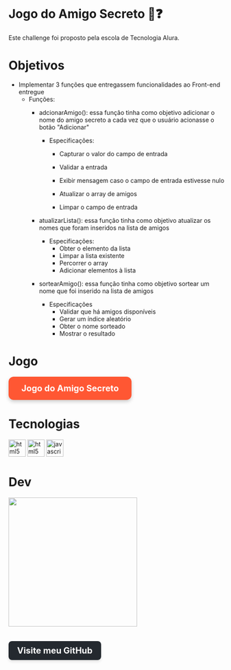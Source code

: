 # Jogo do Amigo Secreto 🎁❓

Este challenge foi proposto pela escola de Tecnologia Alura.

 # Objetivos
  - Implementar 3 funções que entregassem funcionalidades ao Front-end entregue
    - Funções:
        - adcionarAmigo(): essa função tinha como objetivo adicionar o nome do amigo secreto a cada vez que o usuário acionasse o botão "Adicionar"
            - Especificações: 
                - Capturar o valor do campo de entrada

                - Validar a entrada
                - Exibir mensagem caso o campo de entrada estivesse nulo

                - Atualizar o array de amigos
                - Limpar o campo de entrada

        - atualizarLista(): essa função tinha como objetivo atualizar os nomes que foram inseridos na lista de amigos
            - Especificações:
                - Obter o elemento da lista
                - Limpar a lista existente
                - Percorrer o array
                - Adicionar elementos à lista

        - sortearAmigo(): essa função tinha como objetivo sortear um nome que foi inserido na lista de amigos
            - Especificações
                - Validar que há amigos disponíveis
                - Gerar um índice aleatório
                - Obter o nome sorteado
                - Mostrar o resultado
   # Jogo
    
   <a href="https://viniciuskcruz.github.io/Jogo_do_Amigo_Secreto/" target="_blank">
  <div style="display: inline-block; padding: 15px 30px; font-size: 20px; font-weight: bold; background-color: #ff5733; color: white; text-align: center; text-decoration: none; border-radius: 12px; box-shadow: 0 4px 8px rgba(0, 0, 0, 0.2); width: auto; transition: all 0.3s ease;" 
       onmouseover="this.style.backgroundColor='#c0392b'" onmouseout="this.style.backgroundColor='#ff5733'">
    Jogo do Amigo Secreto
  </div>
</a>


   # Tecnologias

  <img src="https://cdn.jsdelivr.net/gh/devicons/devicon/icons/html5/html5-original.svg" height="40" alt="html5 logo"  /> <img src="https://cdn.jsdelivr.net/gh/devicons/devicon/icons/css3/css3-original.svg" height="40" alt="html5 logo"  /> <img src="https://cdn.jsdelivr.net/gh/devicons/devicon/icons/javascript/javascript-original.svg" height="40" alt="javascript logo"  />

   # Dev
  
   <a href="https://github.com/ViniciusKCruz" target="_blank">
  <img loading="lazy" src="https://avatars.githubusercontent.com/u/169309059?v=4"  style="width: 300px; height: auto; text-align: center; font-size: 24px; display: block; margin-top: 10px; color: white; text-decoration: none; font-weight: bold;">
</a>
<br></br>
<a href="https://github.com/ViniciusKCruz" target="_blank" style="display: inline-block; padding: 10px 20px; font-size: 20px; font-weight: bold; background-color: #24292F; color: white; text-decoration: none; border-radius: 8px; box-shadow: 0 4px 6px rgba(0, 0, 0, 0.1); transition: all 0.3s ease;">
  Visite meu GitHub
</a>

  
